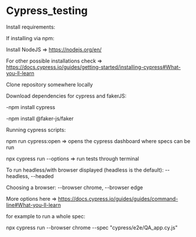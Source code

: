 # Cypress_testing

Install requirements:

If installing via npm:

Install NodeJS => https://nodejs.org/en/

For other possible installations check => https://docs.cypress.io/guides/getting-started/installing-cypress#What-you-ll-learn

Clone repository somewhere locally

Download dependencies for cypress and fakerJS:

-npm install cypress

-npm install @faker-js/faker

Running cypress scripts:

npm run cypress:open => opens the cypress dashboard where specs can be run

npx cypress run --options => run tests through terminal

To run headless/with browser displayed (headless is the default):
--headless, --headed

Choosing a browser:
--browser chrome, --browser edge

More options here => https://docs.cypress.io/guides/guides/command-line#What-you-ll-learn

for example to run a whole spec:

npx cypress run --browser chrome --spec "cypress/e2e/QA_app.cy.js"
